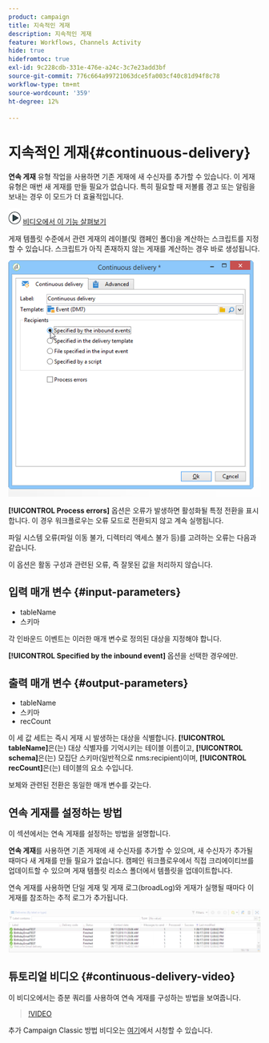 ```yaml
---
product: campaign
title: 지속적인 게재
description: 지속적인 게재
feature: Workflows, Channels Activity
hide: true
hidefromtoc: true
exl-id: 9c228cdb-331e-476e-a24c-3c7e23add3bf
source-git-commit: 776c664a99721063dce5fa003cf40c81d94f8c78
workflow-type: tm+mt
source-wordcount: '359'
ht-degree: 12%

---
```


# 지속적인 게재{#continuous-delivery}



**연속 게재** 유형 작업을 사용하면 기존 게재에 새 수신자를 추가할 수 있습니다. 이 게재 유형은 매번 새 게재를 만들 필요가 없습니다. 특히 필요할 때 저볼륨 경고 또는 알림을 보내는 경우 이 모드가 더 효율적입니다.

![](assets/do-not-localize/how-to-video.png) [비디오에서 이 기능 살펴보기](#continuous-delivery-video)

게재 템플릿 수준에서 관련 게재의 레이블(및 캠페인 폴더)을 계산하는 스크립트를 지정할 수 있습니다. 스크립트가 아직 존재하지 않는 게재를 계산하는 경우 바로 생성됩니다.

![](assets/edit_diffusion_fil.png)

**[!UICONTROL Process errors]** 옵션은 오류가 발생하면 활성화될 특정 전환을 표시합니다. 이 경우 워크플로우는 오류 모드로 전환되지 않고 계속 실행됩니다.

파일 시스템 오류(파일 이동 불가, 디렉터리 액세스 불가 등)를 고려하는 오류는 다음과 같습니다.

이 옵션은 활동 구성과 관련된 오류, 즉 잘못된 값을 처리하지 않습니다.

## 입력 매개 변수 {#input-parameters}

* tableName
* 스키마

각 인바운드 이벤트는 이러한 매개 변수로 정의된 대상을 지정해야 합니다.

**[!UICONTROL Specified by the inbound event]** 옵션을 선택한 경우에만.

## 출력 매개 변수 {#output-parameters}

* tableName
* 스키마
* recCount

이 세 값 세트는 즉시 게재 시 발생하는 대상을 식별합니다. **[!UICONTROL tableName]**&#x200B;은(는) 대상 식별자를 기억시키는 테이블 이름이고, **[!UICONTROL schema]**&#x200B;은(는) 모집단 스키마(일반적으로 nms:recipient)이며, **[!UICONTROL recCount]**&#x200B;은(는) 테이블의 요소 수입니다.

보체와 관련된 전환은 동일한 매개 변수를 갖는다.

## 연속 게재를 설정하는 방법

이 섹션에서는 연속 게재를 설정하는 방법을 설명합니다.

**연속 게재**&#x200B;를 사용하면 기존 게재에 새 수신자를 추가할 수 있으며, 새 수신자가 추가될 때마다 새 게재를 만들 필요가 없습니다. 캠페인 워크플로우에서 직접 크리에이티브를 업데이트할 수 있으며 게재 템플릿 리소스 폴더에서 템플릿을 업데이트합니다.

연속 게재를 사용하면 단일 게재 및 게재 로그(broadLog)와 게재가 실행될 때마다 이 게재를 참조하는 추적 로그가 추가됩니다.

![연속 게재](assets/delivery_continuous.jpg)

## 튜토리얼 비디오 {#continuous-delivery-video}

이 비디오에서는 증분 쿼리를 사용하여 연속 게재를 구성하는 방법을 보여줍니다.

>[!VIDEO](https://video.tv.adobe.com/v/31881?quality=12&captions=kor)

추가 Campaign Classic 방법 비디오는 [여기](https://experienceleague.adobe.com/docs/campaign-classic-learn/tutorials/overview.html?lang=ko)에서 시청할 수 있습니다.
